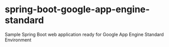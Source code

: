 # spring-boot-google-app-engine-standard
Sample Spring Boot web application ready for Google App Engine Standard Environment
